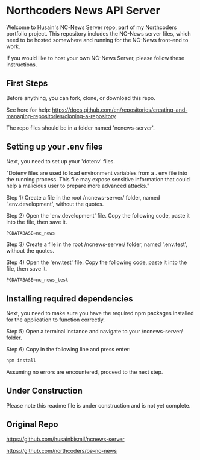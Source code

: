 # Northcoders News API Server #

Welcome to Husain's NC-News Server repo, part of my Northcoders portfolio project. This repository includes the NC-News server files, which need to be hosted somewhere and running for the NC-News front-end to work. 

If you would like to host your own NC-News Server, please follow these instructions. 

## First Steps

Before anything, you can fork, clone, or download this repo. 

See here for help: https://docs.github.com/en/repositories/creating-and-managing-repositories/cloning-a-repository

The repo files should be in a folder named 'ncnews-server'.


## Setting up your .env files

Next, you need to set up your 'dotenv' files. 

"Dotenv files are used to load environment variables from a . env file into the running process. This file may expose sensitive information that could help a malicious user to prepare more advanced attacks."

Step 1) Create a file in the root /ncnews-server/ folder, named '.env.development', without the quotes.

Step 2) Open the 'env.development' file. Copy the following code, paste it into the file, then save it. 

```js
PGDATABASE=nc_news
```

Step 3) Create a file in the root /ncnews-server/ folder, named '.env.test', without the quotes.

Step 4) Open the 'env.test' file. Copy the following code, paste it into the file, then save it. 

```js
PGDATABASE=nc_news_test
```


## Installing required dependencies

Next, you need to make sure you have the required npm packages installed for the application to function correctly. 

Step 5) Open a terminal instance and navigate to your /ncnews-server/ folder.

Step 6) Copy in the following line and press enter:

```js
npm install
```

Assuming no errors are encountered, proceed to the next step. 


## Under Construction

Please note this readme file is under construction and is not yet complete.


## Original Repo

https://github.com/husainbismil/ncnews-server

https://github.com/northcoders/be-nc-news







